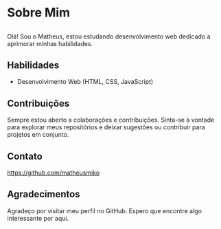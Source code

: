 # Sobre Mim

## 

Olá! Sou o Matheus, estou estudando desenvolvimento web dedicado a aprimorar minhas habilidades.


## Habilidades

- Desenvolvimento Web (HTML, CSS, JavaScript)


## Contribuições

Sempre estou aberto a colaborações e contribuições. Sinta-se à vontade para explorar meus repositórios e deixar sugestões ou contribuir para projetos em conjunto.

## Contato

https://github.com/matheusmiko


## Agradecimentos

Agradeço por visitar meu perfil no GitHub. Espero que encontre algo interessante por aqui.

